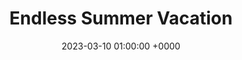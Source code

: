 ---
layout: none
title: "Endless Summer Vacation"
artist: "Miley Cyrus"
secondary_artists: ""
art: "miley-cyrus-endless-summer-vacation.jpg"
spotify_url: https://open.spotify.com/album/0HiZ8fNXwJOQcrf5iflrdz
date: 2023-03-10 01:00:00 +0000
categories: album
tags: []
---